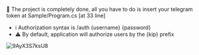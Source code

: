 🌌 The project is completely done, all you have to do is insert your telegram token at Sample/Program.cs [at 33 line]


- ℹ️ Authorization syntax is /auth {username} {password}
- ⚠️ By default, application will authorize users by the {kip} prefix


![9AyX3S7ksU8](https://github.com/subconstruction/eljur_telegram/assets/144381160/6bfc44c7-a1ad-4db2-9408-d5bf3db7aa46)
